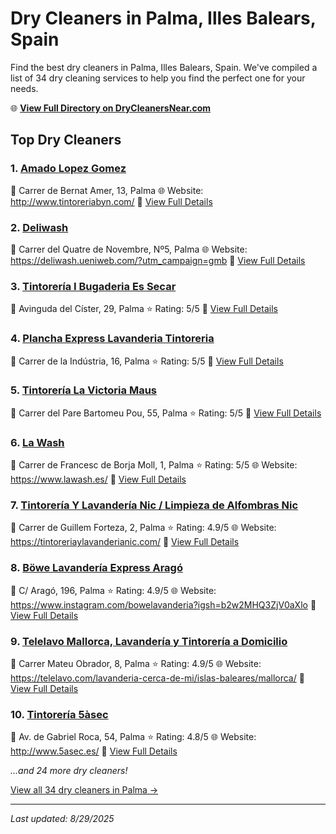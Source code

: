 # Dry Cleaners in Palma, Illes Balears, Spain

Find the best dry cleaners in Palma, Illes Balears, Spain. We've compiled a list of 34 dry cleaning services to help you find the perfect one for your needs.

🌐 **[View Full Directory on DryCleanersNear.com](https://drycleanersnear.com/city/Spain/Illes%20Balears/Palma)**

## Top Dry Cleaners

### 1. [Amado Lopez Gomez](https://drycleanersnear.com/dryCleaner/68b0e167033494bdc84ab246/amado-lopez-gomez)
📍 Carrer de Bernat Amer, 13, Palma
🌐 Website: http://www.tintoreriabyn.com/
🔗 [View Full Details](https://drycleanersnear.com/dryCleaner/68b0e167033494bdc84ab246/amado-lopez-gomez)

### 2. [Deliwash](https://drycleanersnear.com/dryCleaner/68b0e229033494bdc84ab4a9/deliwash)
📍 Carrer del Quatre de Novembre, Nº5, Palma
🌐 Website: https://deliwash.ueniweb.com/?utm_campaign=gmb
🔗 [View Full Details](https://drycleanersnear.com/dryCleaner/68b0e229033494bdc84ab4a9/deliwash)

### 3. [Tintorería I Bugaderia Es Secar](https://drycleanersnear.com/dryCleaner/68b0e0e1033494bdc84ab014/tintorer-a-i-bugaderia-es-secar)
📍 Avinguda del Císter, 29, Palma
⭐ Rating: 5/5
🔗 [View Full Details](https://drycleanersnear.com/dryCleaner/68b0e0e1033494bdc84ab014/tintorer-a-i-bugaderia-es-secar)

### 4. [Plancha Express Lavanderia Tintoreria](https://drycleanersnear.com/dryCleaner/68b0e0e6033494bdc84ab042/plancha-express-lavanderia-tintoreria)
📍 Carrer de la Indústria, 16, Palma
⭐ Rating: 5/5
🔗 [View Full Details](https://drycleanersnear.com/dryCleaner/68b0e0e6033494bdc84ab042/plancha-express-lavanderia-tintoreria)

### 5. [Tintorería La Victoria Maus](https://drycleanersnear.com/dryCleaner/68b0e10e033494bdc84ab0a7/tintorer-a-la-victoria-maus)
📍 Carrer del Pare Bartomeu Pou, 55, Palma
⭐ Rating: 5/5
🔗 [View Full Details](https://drycleanersnear.com/dryCleaner/68b0e10e033494bdc84ab0a7/tintorer-a-la-victoria-maus)

### 6. [La Wash](https://drycleanersnear.com/dryCleaner/68b0e219033494bdc84ab487/la-wash)
📍 Carrer de Francesc de Borja Moll, 1, Palma
⭐ Rating: 5/5
🌐 Website: https://www.lawash.es/
🔗 [View Full Details](https://drycleanersnear.com/dryCleaner/68b0e219033494bdc84ab487/la-wash)

### 7. [Tintorería Y Lavandería Nic / Limpieza de Alfombras Nic](https://drycleanersnear.com/dryCleaner/68b0e0d4033494bdc84aafd6/tintorer-a-y-lavander-a-nic-limpieza-de-alfombras-nic)
📍 Carrer de Guillem Forteza, 2, Palma
⭐ Rating: 4.9/5
🌐 Website: https://tintoreriaylavanderianic.com/
🔗 [View Full Details](https://drycleanersnear.com/dryCleaner/68b0e0d4033494bdc84aafd6/tintorer-a-y-lavander-a-nic-limpieza-de-alfombras-nic)

### 8. [Böwe Lavandería Express Aragó](https://drycleanersnear.com/dryCleaner/68b0e270033494bdc84ab587/b-we-lavander-a-express-arag)
📍 C/ Aragó, 196, Palma
⭐ Rating: 4.9/5
🌐 Website: https://www.instagram.com/bowelavanderia?igsh=b2w2MHQ3ZjV0aXlo
🔗 [View Full Details](https://drycleanersnear.com/dryCleaner/68b0e270033494bdc84ab587/b-we-lavander-a-express-arag)

### 9. [Telelavo Mallorca, Lavandería y Tintorería a Domicilio](https://drycleanersnear.com/dryCleaner/68b0e284033494bdc84ab5d5/telelavo-mallorca-lavander-a-y-tintorer-a-a-domicilio)
📍 Carrer Mateu Obrador, 8, Palma
⭐ Rating: 4.9/5
🌐 Website: https://telelavo.com/lavanderia-cerca-de-mi/islas-baleares/mallorca/
🔗 [View Full Details](https://drycleanersnear.com/dryCleaner/68b0e284033494bdc84ab5d5/telelavo-mallorca-lavander-a-y-tintorer-a-a-domicilio)

### 10. [Tintorería 5àsec](https://drycleanersnear.com/dryCleaner/68b0e144033494bdc84ab197/tintorer-a-5-sec)
📍 Av. de Gabriel Roca, 54, Palma
⭐ Rating: 4.8/5
🌐 Website: http://www.5asec.es/
🔗 [View Full Details](https://drycleanersnear.com/dryCleaner/68b0e144033494bdc84ab197/tintorer-a-5-sec)


*...and 24 more dry cleaners!*

[View all 34 dry cleaners in Palma →](https://drycleanersnear.com/city/Spain/Illes%20Balears/Palma)

---

*Last updated: 8/29/2025*
